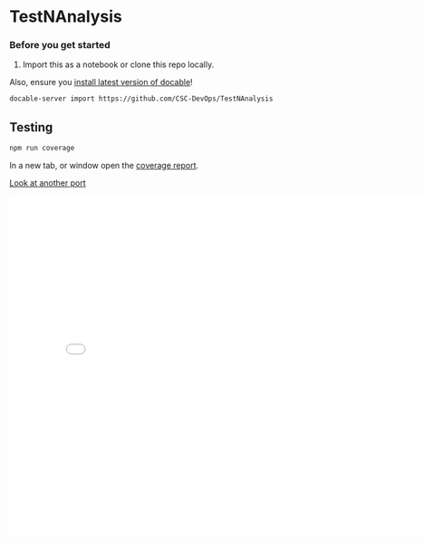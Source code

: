 # TestNAnalysis

### Before you get started

1. Import this as a notebook or clone this repo locally.  

Also, ensure you [install latest version of docable](https://github.com/ottomatica/docable-notebooks/blob/master/docs/install.md)!

```bash
docable-server import https://github.com/CSC-DevOps/TestNAnalysis
```

## Testing

```bash | {type: 'command'}
npm run coverage
```

In a new tab, or window open the [coverage report](coverage/lcov-report/index.html).

<a href="coverage/lcov-report/index.html/" onmouseover="javascript:event.target.port=80">Look at another port</a>

<iframe id="serviceFrameSend" src="./coverage/lcov-report/index.html" width="800" height="600"  frameborder="0">
